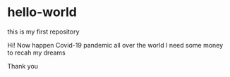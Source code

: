 # hello-world
this is my first repository

Hi!
Now happen Covid-19 pandemic all over the world
I need some money to recah my dreams

Thank you
